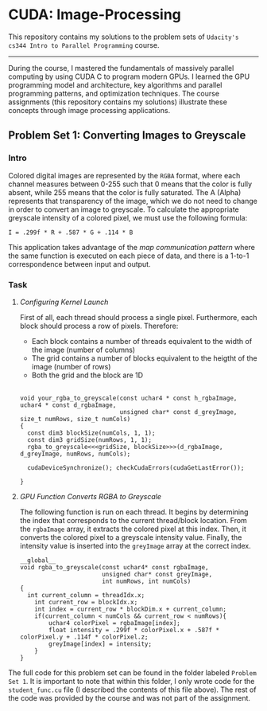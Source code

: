 <h1>CUDA: Image-Processing</h1>
This repository contains my solutions to the problem sets of <code>Udacity's cs344 Intro to Parallel Programming</code> course.<hr/>
During the course, I mastered the fundamentals of massively parallel computing by using CUDA C to program modern GPUs. I learned the GPU programming model and architecture, key algorithms and parallel programming patterns, and optimization techniques. The course assignments (this repository contains my solutions) illustrate these concepts through image processing applications.
<h2>Problem Set 1: Converting Images to Greyscale</h2>
<h3>Intro</h3>
Colored digital images are represented by the <code>RGBA</code> format, where each channel measures between 0-255 such that 0 means that the color is fully absent, while 255 means that the color is fully saturated. The A (Alpha) represents that transparency of the image, which we do not need to change in order to convert an image to greyscale. To calculate the appropriate greyscale intensity of a colored pixel, we must use the following formula: 

<code>I = .299f * R + .587 * G + .114 * B</code>

This application takes advantage of the <i>map communication pattern</i> where the same function is executed on each piece of data, and there is a 1-to-1 correspondence between input and output.
<h3>Task</h3>
<ol>
<li><i>Configuring Kernel Launch</i>

First of all, each thread should process a single pixel. Furthermore, each block should process a row of pixels. Therefore:
<ul>
<li>Each block contains a number of threads equivalent to the width of the image (number of columns)</li>
<li>The grid contains a number of blocks equivalent to the heigtht of the image (number of rows)</li>
<li>Both the grid and the block are 1D</li>
</ul>
<br/>

```
void your_rgba_to_greyscale(const uchar4 * const h_rgbaImage, uchar4 * const d_rgbaImage,
                            unsigned char* const d_greyImage, size_t numRows, size_t numCols)
{
  const dim3 blockSize(numCols, 1, 1);
  const dim3 gridSize(numRows, 1, 1);
  rgba_to_greyscale<<<gridSize, blockSize>>>(d_rgbaImage, d_greyImage, numRows, numCols);
  
  cudaDeviceSynchronize(); checkCudaErrors(cudaGetLastError());

}
```
</li>
<li><i>GPU Function Converts RGBA to Greyscale</i>

The following function is run on each thread. It begins by determining the index that corresponds to the current thread/block location. From the <code>rgbaImage</code> array, it extracts the colored pixel at this index. Then, it converts the colored pixel to a greyscale intensity value. Finally, the intensity value is inserted into the <code>greyImage</code> array at the correct index.
<br/>

```
__global__
void rgba_to_greyscale(const uchar4* const rgbaImage,
                       unsigned char* const greyImage,
                       int numRows, int numCols)
{
  int current_column = threadIdx.x;
	int current_row = blockIdx.x;
	int index = current_row * blockDim.x + current_column;
	if(current_column < numCols && current_row < numRows){
		uchar4 colorPixel = rgbaImage[index];
		float intensity = .299f * colorPixel.x + .587f * colorPixel.y + .114f * colorPixel.z;
		greyImage[index] = intensity;
	}
}
```
</li>
</ol>

The full code for this problem set can be found in the folder labeled <code>Problem Set 1</code>. It is important to note that within this folder, I only wrote code for the <code>student_func.cu</code> file (I described the contents of this file above). The rest of the code was provided by the course and was not part of the assignment.
